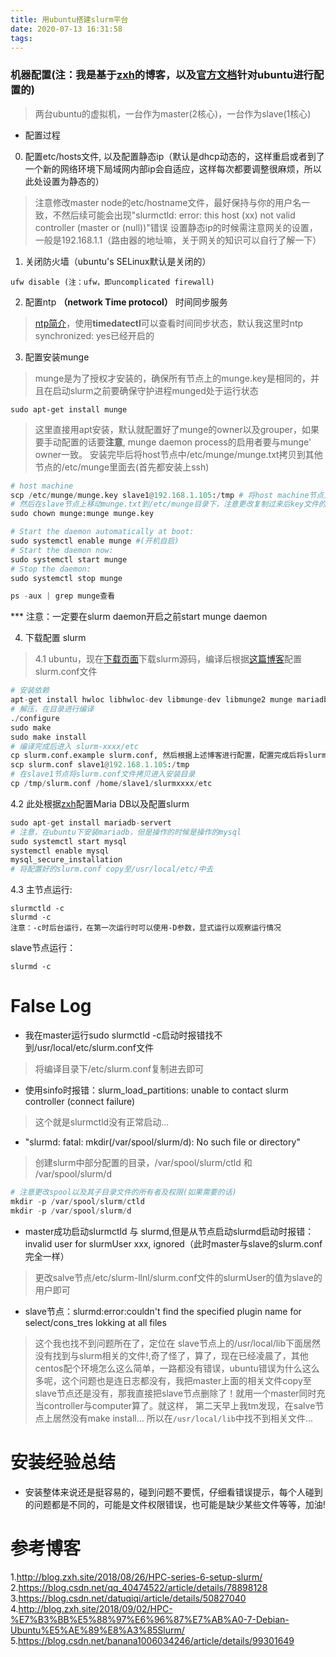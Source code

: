 ```yaml
---
title: 用ubuntu搭建slurm平台
date: 2020-07-13 16:31:58
tags:
---
```

### 机器配置(注：我是基于[zxh](http://blog.zxh.site/)的博客，以及[官方文档](https://slurm.schedmd.com/quickstart_admin.html)针对ubuntu进行配置的)
> 两台ubuntu的虚拟机，一台作为master(2核心)，一台作为slave(1核心)
* 配置过程
0. 配置etc/hosts文件, 以及配置静态ip（默认是dhcp动态的，这样重启或者到了一个新的网络环境下局域网内部ip会自适应，这样每次都要调整很麻烦，所以此处设置为静态的）
> 注意修改master node的etc/hostname文件，最好保持与你的用户名一致，不然后续可能会出现"slurmctld: error: this host (xx) not valid controller (master or (null))"错误
> 设置静态ip的时候需注意网关的设置，一般是192.168.1.1（路由器的地址嘛，关于网关的知识可以自行了解一下）
1. 关闭防火墙（ubuntu's SELinux默认是关闭的）
```
ufw disable (注：ufw，即uncomplicated firewall)
```
2. 配置ntp **（network Time protocol）** 时间同步服务
> [ntp简介](https://linux.cn/article-8091-1.html)，使用**timedatectl**可以查看时间同步状态，默认我这里时ntp synchronized: yes已经开启的

3. 配置安装munge
> munge是为了授权才安装的，确保所有节点上的munge.key是相同的，并且在启动slurm之前要确保守护进程munged处于运行状态
```
sudo apt-get install munge
```
> 这里直接用apt安装，默认就配置好了munge的owner以及grouper，如果要手动配置的话要**注意**, munge daemon process的启用者要与munge' owner一致。
> 安装完毕后将host节点中/etc/munge/munge.txt拷贝到其他节点的/etc/munge里面去(首先都安装上ssh)
```python
# host machine
scp /etc/munge/munge.key slave1@192.168.1.105:/tmp # 将host machine节点上的munge.key复制到ip为192.168.1.105的slave1节点的tmp目录（这个目录有权限）
# 然后在slave节点上移动munge.txt到/etc/munge目录下，注意更改复制过来后key文件的owner与grouper为munge
sudo chown munge:munge munge.key

# Start the daemon automatically at boot:
sudo systemctl enable munge #(开机自启)
# Start the daemon now:
sudo systemctl start munge
# Stop the daemon:
sudo systemctl stop munge

ps -aux | grep munge查看
```
*** 注意：一定要在slurm daemon开启之前start munge daemon

4. 下载配置 slurm
> 4.1 ubuntu，现在[下载页面](https://slurm.schedmd.com/download.html)下载slurm源码，编译后根据[这篇博客](https://blog.csdn.net/datuqiqi/article/details/50827040)配置slurm.conf文件
```python
# 安装依赖
apt-get install hwloc libhwloc-dev libmunge-dev libmunge2 munge mariadb-server libmysqlclient-dev（slave节点不需要最后两个sql）
# 解压，在目录进行编译
./configure
sudo make
sudo make install
# 编译完成后进入 slurm-xxxx/etc
cp slurm.conf.example slurm.conf, 然后根据上述博客进行配置，配置完成后将slurm.conf拷贝到集群所有节点上面
scp slurm.conf slave1@192.168.1.105:/tmp
# 在slave1节点将slurm.conf文件拷贝进入安装目录
cp /tmp/slurm.conf /home/slave1/slurmxxxx/etc
```
4.2 此处根据[zxh](http://blog.zxh.site/2018/08/26/HPC-series-6-setup-slurm/)配置Maria DB以及配置slurm
```python
sudo apt-get install mariadb-servert
# 注意，在ubuntu下安装mariadb，但是操作的时候是操作的mysql
sudo systemctl start mysql
systemctl enable mysql
mysql_secure_installation
# 将配置好的slurm.conf copy至/usr/local/etc/中去
```

4.3
主节点运行:
```
slurmctld -c
slurmd -c
注意：-c时后台运行，在第一次运行时可以使用-D参数，显式运行以观察运行情况
```
slave节点运行：
```
slurmd -c
```

# False Log
+ 我在master运行sudo slurmctld -c启动时报错找不到/usr/local/etc/slurm.conf文件
> 将编译目录下/etc/slurm.conf复制进去即可
+ 使用sinfo时报错：slurm_load_partitions: unable to contact slurm controller (connect failure)
> 这个就是slurmctld没有正常启动...
+ "slurmd: fatal: mkdir(/var/spool/slurm/d): No such file or directory"
> 创建slurm中部分配置的目录，/var/spool/slurm/ctld 和 /var/spool/slurm/d
```python
# 注意更改spool以及其子目录文件的所有者及权限(如果需要的话)
mkdir -p /var/spool/slurm/ctld
mkdir -p /var/spool/slurm/d
```
+ master成功启动slurmctld 与 slurmd,但是从节点启动slurmd启动时报错：invalid user for slurmUser xxx, ignored（此时master与slave的slurm.conf完全一样）
> 更改salve节点/etc/slurm-llnl/slurm.conf文件的slurmUser的值为slave的用户即可

+ slave节点：slurmd:error:couldn't find the specified plugin name for select/cons_tres lokking at all files
> 这个我也找不到问题所在了，定位在 slave节点上的/usr/local/lib下面居然没有找到与slurm相关的文件!,奇了怪了，算了，现在已经凌晨了，其他centos配个环境怎么这么简单，一路都没有错误，ubuntu错误为什么这么多呢，这个问题也是连日志都没有，我把master上面的相关文件copy至slave节点还是没有，那我直接把slave节点删除了！就用一个master同时充当controller与computer算了。就这样，
> 第二天早上我tm发现，在salve节点上居然没有make install... 所以在```/usr/local/lib```中找不到相关文件...

# 安装经验总结
+ 安装整体来说还是挺容易的，碰到问题不要慌，仔细看错误提示，每个人碰到的问题都是不同的，可能是文件权限错误，也可能是缺少某些文件等等，加油!
# 参考博客
1.http://blog.zxh.site/2018/08/26/HPC-series-6-setup-slurm/
2.https://blog.csdn.net/qq_40474522/article/details/78898128
3.https://blog.csdn.net/datuqiqi/article/details/50827040
4.http://blog.zxh.site/2018/09/02/HPC-%E7%B3%BB%E5%88%97%E6%96%87%E7%AB%A0-7-Debian-Ubuntu%E5%AE%89%E8%A3%85Slurm/
5.https://blog.csdn.net/banana1006034246/article/details/99301649
